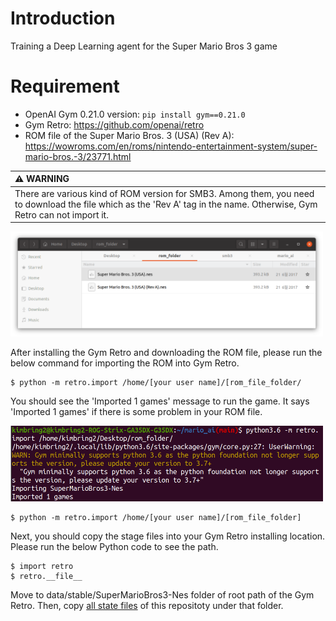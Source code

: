 # Introduction
Training a Deep Learning agent for the Super Mario Bros 3 game

# Requirement
- OpenAI Gym 0.21.0 version: ```pip install gym==0.21.0```
- Gym Retro: https://github.com/openai/retro
- ROM file of the Super Mario Bros. 3 (USA) (Rev A): https://wowroms.com/en/roms/nintendo-entertainment-system/super-mario-bros.-3/23771.html

| :warning: WARNING          |
|:---------------------------|
| There are various kind of ROM version for SMB3. Among them, you need to download the file which as the 'Rev A' tag in the name. Otherwise, Gym Retro can not import it. |

<img src="images/smb3_version.png" width="500">

After installing the Gym Retro and downloading the ROM file, please run the below command for importing the ROM into Gym Retro.

```
$ python -m retro.import /home/[your user name]/[rom_file_folder/
```

You should see the 'Imported 1 games' message to run the game. It says 'Imported 1 games' if there is some problem in your ROM file. 

<img src="images/retro_rom_import.png" width="500">


```
$ python -m retro.import /home/[your user name]/[rom_file_folder]
```

Next, you should copy the stage files into your Gym Retro installing location. Please run the below Python code to see the path.

```
$ import retro
$ retro.__file__
```

Move to data/stable/SuperMarioBros3-Nes folder of root path of the Gym Retro. Then, copy [all state files](https://github.com/kimbring2/mario_ai/tree/main/state) of this repositoty under that folder.




